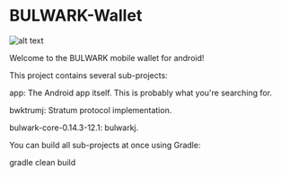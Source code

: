 # BULWARK-Wallet

![alt text](https://github.com/BULWARK-Project/BULWARK-Android/blob/master/banner/Feature%20Image.jpg)

Welcome to the BULWARK mobile wallet for android!


This project contains several sub-projects:

app: The Android app itself. This is probably what you're searching for.

bwktrumj: Stratum protocol implementation.

bulwark-core-0.14.3-12.1: bulwarkj.

You can build all sub-projects at once using Gradle:

gradle clean build
